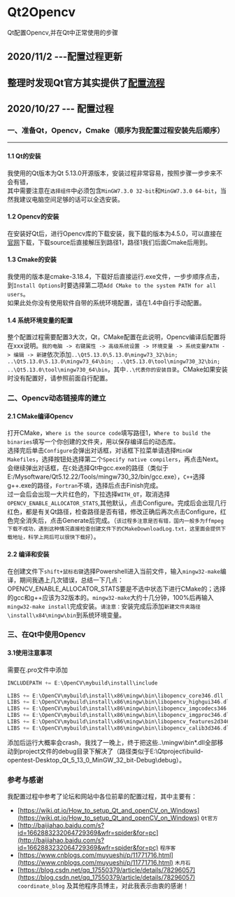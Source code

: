# Qt2Opencv
Qt配置Opencv,并在Qt中正常使用的步骤
## 2020/11/2 ---配置过程更新
整理时发现Qt官方其实提供了[配置流程](https://wiki.qt.io/How_to_setup_Qt_and_openCV_on_Windows)
---
## 2020/10/27 --- 配置过程
### 一、准备Qt，Opencv，Cmake（顺序为我配置过程安装先后顺序）
---
#### 1.1 Qt的安装
我使用的Qt版本为Qt 5.13.0开源版本，安装过程非常容易，按照步骤一步步来不会有错，<br>其中需要注意在`选择组件`中必须包含`MinGW7.3.0 32-bit`和`MinGW7.3.0 64-bit`，当然我建议电脑空间足够的话可以全选安装。
#### 1.2 Opencv的安装
在安装好Qt后，进行Opencv库的下载安装，我下载的版本为4.5.0，可以直接在[官网](https://opencv.org/releases/ "https://opencv.org/releases/")下载，下载source后直接解压到路径1，路径1我们后面Cmake后用到。
#### 1.3 Cmake的安装
我使用的版本是cmake-3.18.4，下载好后直接运行.exe文件，一步步顺序点击，到`Install Options`时要选择第二项`Add CMake to the system PATH for all users`。<br>如果此处你没有使用软件自带的系统环境配置，请在1.4中自行手动配置。
#### 1.4 系统环境变量的配置
整个配置过程需要配置3大次，Qt，CMake配置在此说明，Opencv编译后配置将在xxx说明。`我的电脑 -> 右键属性 -> 高级系统设置 -> 环境变量 -> 系统变量PATH -> 编辑 -> 新建`依次添加`..\Qt5.13.0\5.13.0\mingw73_32\bin; ..\Qt5.13.0\5.13.0\mingw73_64\bin; ..\Qt5.13.0\tool\mingw730_32\bin; ..\Qt5.13.0\tool\mingw730_64\bin`，其中`..\代表你的安装目录`。CMake如果安装时没有配置好，请参照前面自行配置。
### 二、Opencv动态链接库的建立
#### 2.1 CMake编译Opencv
打开CMake，`Where is the source code`填写路径1，`Where to build the binaries`填写一个你创建的文件夹，用以保存编译后的动态库。<br>
选择完后单击`Configure`会弹出对话框，对话框下拉菜单请选择`MinGW Makefiles`，选择按钮处选择第二个`Specify native compilers`，再点击Next。
会继续弹出对话框，在`C`处选择Qt中gcc.exe的路径（类似于E:/Mysoftware/Qt5.12.22/Tools/mingw730_32/bin/gcc.exe），`C++`选择g++.exe的路径，`Fortran`不填，选择后点击Finish完成。<br>
过一会后会出现一大片红色的，下拉选择`WITH_QT`，取消选择`OPENCV_ENABLE_ALLOCATOR_STATS`,其他默认，点击Configure。完成后会出现几行红色，都是有关Qt路径，检查路径是否有错，修改正确后再次点击Configure，红色完全消失后，点击Generate后完成。（`该过程多注意是否有错，国内一般多为ffmpeg下载不成功，遇到这种情况直接检查创建文件下的CMakeDownloadLog.txt，这里面会提供下载地址，科学上网后可以很快下载好`）。<br>
#### 2.2 编译和安装
在创建文件下`shift+鼠标右键`选择Powershell进入当前文件，输入`mingw32-make`编译，期间我遇上几次错误，总结一下几点：OPENCV_ENABLE_ALLOCATOR_STATS要是不选中状态下进行CMake的；选择的gcc和g++应该为32版本的。`mingw32-make`大约十几分钟，100%后再输入`mingw32-make install`完成安装。`请注意：`安装完成后添加`新建文件夹路径\install\x84\mingw\bin`到系统环境变量。
### 三、在Qt中使用Opencv
#### 3.1使用注意事项
需要在.pro文件中添加
```cpp
INCLUDEPATH += E:\OpenCV\mybuild\install\include

LIBS += E:\OpenCV\mybuild\install\x86\mingw\bin\libopencv_core346.dll
LIBS += E:\OpenCV\mybuild\install\x86\mingw\bin\libopencv_highgui346.dll
LIBS += E:\OpenCV\mybuild\install\x86\mingw\bin\libopencv_imgcodecs346.dll
LIBS += E:\OpenCV\mybuild\install\x86\mingw\bin\libopencv_imgproc346.dll
LIBS += E:\OpenCV\mybuild\install\x86\mingw\bin\libopencv_features2d346.dll
LIBS += E:\OpenCV\mybuild\install\x86\mingw\bin\libopencv_calib3d346.dll
```
添加后运行大概率会crash，我找了一晚上，终于把这些..\mingw\bin\*.dll全部移动到project文件的debug目录下解决了（路径类似于E:\Qtproject\build-opentest-Desktop_Qt_5_13_0_MinGW_32_bit-Debug\debug）。<br>
### 参考与感谢
我配置过程中参考了论坛和网站中各位前辈的配置过程，其中主要有：
* [https://wiki.qt.io/How_to_setup_Qt_and_openCV_on_Windows](https://wiki.qt.io/How_to_setup_Qt_and_openCV_on_Windows) `Qt官方`
* [http://baijiahao.baidu.com/s?id=1662883232064729369&wfr=spider&for=pc](http://baijiahao.baidu.com/s?id=1662883232064729369&wfr=spider&for=pc) `程序客`
* [https://www.cnblogs.com/muyueshi/p/11771716.html](https://www.cnblogs.com/muyueshi/p/11771716.html) `木月石`
* [https://blog.csdn.net/qq_17550379/article/details/78296057](https://blog.csdn.net/qq_17550379/article/details/78296057) `coordinate_blog`
及其他程序员博主，对此我表示由衷的感谢！
